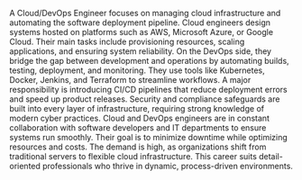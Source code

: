 A Cloud/DevOps Engineer focuses on managing cloud infrastructure and automating the software deployment pipeline. Cloud engineers design systems hosted on platforms such as AWS, Microsoft Azure, or Google Cloud. Their main tasks include provisioning resources, scaling applications, and ensuring system reliability. On the DevOps side, they bridge the gap between development and operations by automating builds, testing, deployment, and monitoring. They use tools like Kubernetes, Docker, Jenkins, and Terraform to streamline workflows. A major responsibility is introducing CI/CD pipelines that reduce deployment errors and speed up product releases. Security and compliance safeguards are built into every layer of infrastructure, requiring strong knowledge of modern cyber practices. Cloud and DevOps engineers are in constant collaboration with software developers and IT departments to ensure systems run smoothly. Their goal is to minimize downtime while optimizing resources and costs. The demand is high, as organizations shift from traditional servers to flexible cloud infrastructure. This career suits detail-oriented professionals who thrive in dynamic, process-driven environments.
